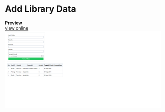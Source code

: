 # Add Library Data

**Preview** <br/>
[view online]("https://add-library-data.vercel.app/")
![preview](src/assets/images/screenshoot-library.png)

